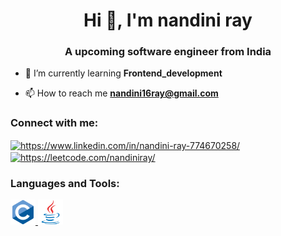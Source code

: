 <h1 align="center">Hi 👋, I'm nandini ray</h1>
<h3 align="center">A upcoming software engineer from India</h3>

- 🌱 I’m currently learning **Frontend_development**

- 📫 How to reach me **nandini16ray@gmail.com**

<h3 align="left">Connect with me:</h3>
<p align="left">
<a href="https://www.linkedin.com/in/nandini-ray-774670258/" target="blank"><img align="center" src="https://raw.githubusercontent.com/rahuldkjain/github-profile-readme-generator/master/src/images/icons/Social/linked-in-alt.svg" alt="https://www.linkedin.com/in/nandini-ray-774670258/" height="30" width="40" /></a>
<a href="https://leetcode.com/NANDINIRAY/" target="blank"><img align="center" src="https://raw.githubusercontent.com/rahuldkjain/github-profile-readme-generator/master/src/images/icons/Social/leet-code.svg" alt="https://leetcode.com/nandiniray/" height="30" width="40" /></a>
</p>

<h3 align="left">Languages and Tools:</h3>
<p align="left"> <a href="https://www.cprogramming.com/" target="_blank" rel="noreferrer"> <img src="https://raw.githubusercontent.com/devicons/devicon/master/icons/c/c-original.svg" alt="c" width="40" height="40"/> </a> <a href="https://www.java.com" target="_blank" rel="noreferrer"> <img src="https://raw.githubusercontent.com/devicons/devicon/master/icons/java/java-original.svg" alt="java" width="40" height="40"/> </a> </p>




